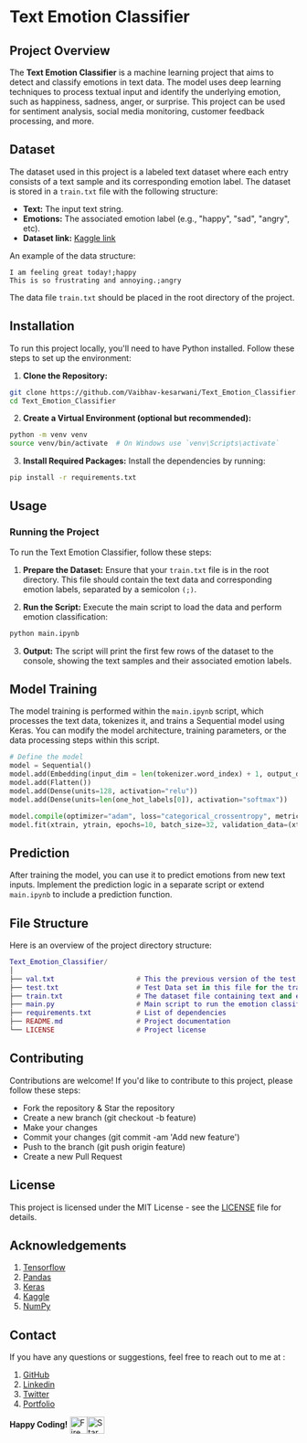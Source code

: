 # Text Emotion Classifier 

## Project Overview
The **Text Emotion Classifier** is a machine learning project that aims to detect and classify emotions in text data. The model uses deep learning techniques to process textual input and identify the underlying emotion, such as happiness, sadness, anger, or surprise. This project can be used for sentiment analysis, social media monitoring, customer feedback processing, and more.

## Dataset
The dataset used in this project is a labeled text dataset where each entry consists of a text sample and its corresponding emotion label. The dataset is stored in a `train.txt` file with the following structure:

- **Text:** The input text string.
- **Emotions:** The associated emotion label (e.g., "happy", "sad", "angry", etc).
- **Dataset link:** [Kaggle link](https://www.kaggle.com/datasets/praveengovi/emotions-dataset-for-nlp)

An example of the data structure:
```text
I am feeling great today!;happy
This is so frustrating and annoying.;angry
```

The data file `train.txt` should be placed in the root directory of the project.

## Installation

To run this project locally, you'll need to have Python installed. Follow these steps to set up the environment:

1. **Clone the Repository:**
```bash
git clone https://github.com/Vaibhav-kesarwani/Text_Emotion_Classifier.git
cd Text_Emotion_Classifier
```

2. **Create a Virtual Environment (optional but recommended):**
```bash
python -m venv venv
source venv/bin/activate  # On Windows use `venv\Scripts\activate`
```

3. **Install Required Packages:**
Install the dependencies by running:
```bash
pip install -r requirements.txt
```

## Usage
### Running the Project
To run the Text Emotion Classifier, follow these steps:

1. **Prepare the Dataset:**
Ensure that your `train.txt` file is in the root directory. This file should contain the text data and corresponding emotion labels, separated by a semicolon `(;)`.

2. **Run the Script:**
Execute the main script to load the data and perform emotion classification:
```bash
python main.ipynb
```

3. **Output:**
The script will print the first few rows of the dataset to the console, showing the text samples and their associated emotion labels.

## Model Training
The model training is performed within the `main.ipynb` script, which processes the text data, tokenizes it, and trains a Sequential model using Keras. You can modify the model architecture, training parameters, or the data processing steps within this script.
```python
# Define the model
model = Sequential()
model.add(Embedding(input_dim = len(tokenizer.word_index) + 1, output_dim=128, input_length=max_length))
model.add(Flatten())
model.add(Dense(units=128, activation="relu"))
model.add(Dense(units=len(one_hot_labels[0]), activation="softmax"))

model.compile(optimizer="adam", loss="categorical_crossentropy", metrics=["accuracy"])
model.fit(xtrain, ytrain, epochs=10, batch_size=32, validation_data=(xtest, ytest))
```

## Prediction
After training the model, you can use it to predict emotions from new text inputs. Implement the prediction logic in a separate script or extend `main.ipynb` to include a prediction function.

## File Structure
Here is an overview of the project directory structure:
```lua
Text_Emotion_Classifier/
│
├── val.txt                    # This the previous version of the test data set
├── test.txt                   # Test Data set in this file for the train.txt
├── train.txt                  # The dataset file containing text and emotion labels
├── main.py                    # Main script to run the emotion classifier
├── requirements.txt           # List of dependencies
├── README.md                  # Project documentation
└── LICENSE                    # Project license
```

## Contributing
Contributions are welcome! If you'd like to contribute to this project, please follow these steps:

- Fork the repository & Star the repository
- Create a new branch (git checkout -b feature)
- Make your changes
- Commit your changes (git commit -am 'Add new feature')
- Push to the branch (git push origin feature)
- Create a new Pull Request

## License
This project is licensed under the MIT License - see the [LICENSE](https://github.com/Vaibhav-kesarwani/Text_Emotion_Classifier/blob/main/LICENSE) file for details.

## Acknowledgements
1. [Tensorflow](https://www.tensorflow.org/)
2. [Pandas](https://pandas.pydata.org/)
3. [Keras](https://keras.io/)
4. [Kaggle](https://www.kaggle.com/datasets)
5. [NumPy](https://numpy.org/)

## Contact
If you have any questions or suggestions, feel free to reach out to me at :
1. [GitHub](https://github.com/Vaibhav-kesarwani)
2. [Linkedin](https://www.linkedin.com/in/vaibhav-kesarwani-9b5b35252/)
3. [Twitter](https://twitter.com/Vaibhav_k__)
4. [Portfolio](https://vaibhavkesarwani.vercel.app)

**Happy Coding!** <img src="https://raw.githubusercontent.com/Tarikul-Islam-Anik/Animated-Fluent-Emojis/master/Emojis/Travel%20and%20places/Fire.png" alt="Fire" width="30" align=center /><img src="https://raw.githubusercontent.com/Tarikul-Islam-Anik/Animated-Fluent-Emojis/master/Emojis/Travel%20and%20places/Star.png" alt="Star" width="30" align=center />
